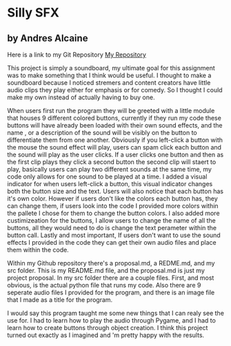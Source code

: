 # Silly SFX
## by Andres Alcaine

Here is a link to my Git Repository [My Repository](https://github.com/KuroLeg/PFDA_Final_sillySFX)

  This project is simply a soundboard, my ultimate goal for this assignment was to make something that I think would be useful. I thought to make a soundboard because I noticed stremers and content creators have little audio clips they play either for emphasis or for comedy. So I thought I could make my own instead of actually having to buy one. 

  When users first run the program they will be greeted with a little module that houses 9 different colored buttons, currently if they run my code these buttons will have already been loaded with their own sound effects, and the name , or a description of the sound will be visibly on the button to differentiate them from one another. Obviously if you left-click a button with the mouse the sound effect will play, users can spam click each button and the sound will play as the user clicks. If a user clicks one button and then as the first clip plays they click a second button  the second clip will staert to play, basically users can play two different sounds at the same time, my code only allows for one sound to be played at a time. I added a visual indicator for when users left-click a button, this visual indicator changes both the button size and the text. Users will also notice that each button has it's own color. However if users don't like the colors each button has, they can change them, if users look into the code I provided more colors within the pallete I chose for them to change the button colors. I also added more custimizeation for the buttons, I allow users to change the name of all the buttons, all they would need to do is change the text perameter within the button call. Lastly and most important, If users don't want to use the sound effects I provided in the code they can get their own audio files and place them within the code.

  Within my Github repository there's a proposal.md, a REDME.md, and my src folder. This is my README.md file, and the proposal.md is just my project proposal. In my src folder there are a couple files. First, and most obvious, is the actual python file that runs my code. Also there are 9 seperate audio files I provided for the program, and there is an image file that I made as a title for the program. 

  I would say this program taught me some new things that I can realy see the use for. I had to learn how to play the audio through Pygame, and I had to learn how to create buttons through object creation. I think this project turned out exactly as I imagined and 'm pretty happy with the results.
  
